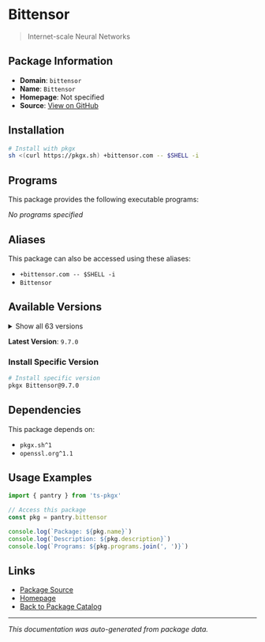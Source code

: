 # Bittensor

> Internet-scale Neural Networks

## Package Information

- **Domain**: `bittensor`
- **Name**: `Bittensor`
- **Homepage**: Not specified
- **Source**: [View on GitHub](https://github.com/pkgxdev/pantry/tree/main/projects/bittensor.com/package.yml)

## Installation

```bash
# Install with pkgx
sh <(curl https://pkgx.sh) +bittensor.com -- $SHELL -i
```

## Programs

This package provides the following executable programs:

*No programs specified*

## Aliases

This package can also be accessed using these aliases:

- `+bittensor.com -- $SHELL -i`
- `Bittensor`

## Available Versions

<details>
<summary>Show all 63 versions</summary>

- `9.7.0`, `9.6.1`, `9.6.0`, `9.5.0`, `9.4.0`
- `9.3.0`, `9.2.0`, `9.1.0`, `9.0.4`, `9.0.3`
- `9.0.2`, `9.0.1`, `9.0.0`, `8.5.2`, `8.5.1`
- `8.5.0`, `8.4.5`, `8.4.4`, `8.4.3`, `8.4.2`
- `8.4.1`, `8.4.0`, `8.3.1`, `8.3.0`, `8.2.1`
- `8.2.0`, `8.1.1`, `8.1.0`, `8.0.0`, `7.4.0`
- `7.3.1`, `7.3.0`, `7.2.1`, `7.2.0`, `7.1.2`
- `7.1.1`, `7.1.0`, `7.0.2`, `7.0.1`, `7.0.0`
- `6.12.4`, `6.12.3`, `6.12.2`, `6.12.1`, `6.12.0`
- `6.11.1`, `6.11.0`, `6.10.2`, `6.10.1`, `6.10.0`
- `6.9.4`, `6.9.3`, `6.9.2`, `6.9.1`, `6.9.0`
- `6.8.2`, `6.8.1`, `6.8.0`, `6.7.3`, `6.7.2`
- `6.7.1`, `6.7.0`, `6.5.0`

</details>

**Latest Version**: `9.7.0`

### Install Specific Version

```bash
# Install specific version
pkgx Bittensor@9.7.0
```

## Dependencies

This package depends on:

- `pkgx.sh^1`
- `openssl.org^1.1`

## Usage Examples

```typescript
import { pantry } from 'ts-pkgx'

// Access this package
const pkg = pantry.bittensor

console.log(`Package: ${pkg.name}`)
console.log(`Description: ${pkg.description}`)
console.log(`Programs: ${pkg.programs.join(', ')}`)
```

## Links

- [Package Source](https://github.com/pkgxdev/pantry/tree/main/projects/bittensor.com/package.yml)
- [Homepage](#)
- [Back to Package Catalog](../package-catalog.md)

---

*This documentation was auto-generated from package data.*
